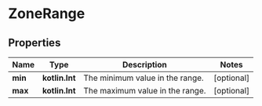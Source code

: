
# ZoneRange

## Properties
Name | Type | Description | Notes
------------ | ------------- | ------------- | -------------
**min** | **kotlin.Int** | The minimum value in the range. |  [optional]
**max** | **kotlin.Int** | The maximum value in the range. |  [optional]



